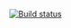 [![Build status](https://ci.appveyor.com/api/projects/status/2e35xghegf60fut7?svg=true)](https://ci.appveyor.com/project/Akimutina/postman)
